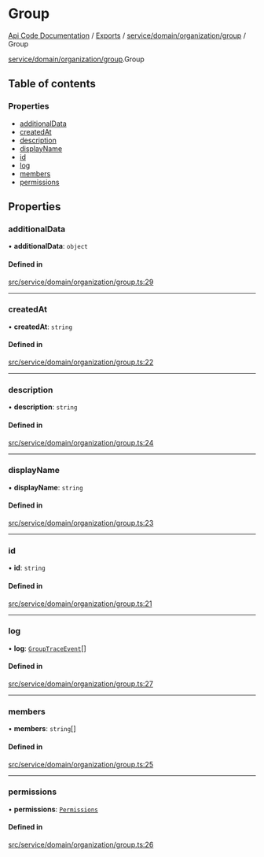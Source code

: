 # Group
 
[Api Code Documentation](../README.md) / [Exports](../modules.md) / [service/domain/organization/group](../modules/service_domain_organization_group.md) / Group

[service/domain/organization/group](../modules/service_domain_organization_group.md).Group

## Table of contents

### Properties

- [additionalData](service_domain_organization_group.Group.md#additionaldata)
- [createdAt](service_domain_organization_group.Group.md#createdat)
- [description](service_domain_organization_group.Group.md#description)
- [displayName](service_domain_organization_group.Group.md#displayname)
- [id](service_domain_organization_group.Group.md#id)
- [log](service_domain_organization_group.Group.md#log)
- [members](service_domain_organization_group.Group.md#members)
- [permissions](service_domain_organization_group.Group.md#permissions)

## Properties

### additionalData

• **additionalData**: `object`

#### Defined in

[src/service/domain/organization/group.ts:29](https://github.com/openkfw/TruBudget/blob/90402cb/api/src/service/domain/organization/group.ts#L29)

___

### createdAt

• **createdAt**: `string`

#### Defined in

[src/service/domain/organization/group.ts:22](https://github.com/openkfw/TruBudget/blob/90402cb/api/src/service/domain/organization/group.ts#L22)

___

### description

• **description**: `string`

#### Defined in

[src/service/domain/organization/group.ts:24](https://github.com/openkfw/TruBudget/blob/90402cb/api/src/service/domain/organization/group.ts#L24)

___

### displayName

• **displayName**: `string`

#### Defined in

[src/service/domain/organization/group.ts:23](https://github.com/openkfw/TruBudget/blob/90402cb/api/src/service/domain/organization/group.ts#L23)

___

### id

• **id**: `string`

#### Defined in

[src/service/domain/organization/group.ts:21](https://github.com/openkfw/TruBudget/blob/90402cb/api/src/service/domain/organization/group.ts#L21)

___

### log

• **log**: [`GroupTraceEvent`](service_domain_organization_group_trace_event.GroupTraceEvent.md)[]

#### Defined in

[src/service/domain/organization/group.ts:27](https://github.com/openkfw/TruBudget/blob/90402cb/api/src/service/domain/organization/group.ts#L27)

___

### members

• **members**: `string`[]

#### Defined in

[src/service/domain/organization/group.ts:25](https://github.com/openkfw/TruBudget/blob/90402cb/api/src/service/domain/organization/group.ts#L25)

___

### permissions

• **permissions**: [`Permissions`](../modules/service_domain_permissions.md#permissions)

#### Defined in

[src/service/domain/organization/group.ts:26](https://github.com/openkfw/TruBudget/blob/90402cb/api/src/service/domain/organization/group.ts#L26)
